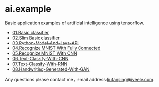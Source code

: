 # ai.example
Basic application examples of artificial intelligence using tensorflow.
*   [01.Basic classifier](https://github.com/Fanping/ai.example/tree/master/01.Basic-Classifier)
*   [02.Slim Basic classifier](https://github.com/Fanping/ai.example/tree/master/02.Slim-Basic-Classifier)
*   [03.Python-Model-And-Java-API](https://github.com/Fanping/ai.example/tree/master/03.Python-Model-Java-API)
*   [04.Recognize MNIST With Fully Connected](https://github.com/Fanping/ai.example/tree/master/04.Recognize-MNIST-With-Fully-Connected)
*   [05.Recognize MNIST With CNN](https://github.com/Fanping/ai.example/tree/master/05.Recognize-MNIST-With-CNN)
*   [06.Text-Classify-With-CNN](https://github.com/Fanping/ai.example/tree/master/06.Text-Classify-With-CNN)
*   [07.Text-Classify-With-RNN](https://github.com/Fanping/ai.example/tree/master/07.Text-Classify-With-RNN)
*   [08.Handwriting-Generated-With-GAN](https://github.com/Fanping/ai.example/tree/master/08.Handwriting-Generated-With-GAN)

Any questions please contact me，email address:<liufanping@iveely.com>.